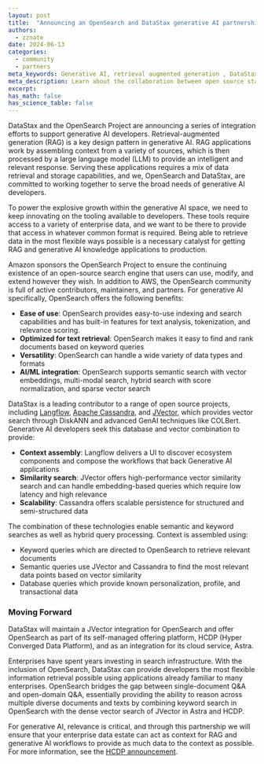 ```yaml
---
layout: post
title:  "Announcing an OpenSearch and DataStax generative AI partnership"
authors:
  - zznate 
date: 2024-06-13
categories:
  - community
  - partners
meta_keywords: Generative AI, retrieval augmented generation , DataStax HCDP, OpenSearch integrations
meta_description: Learn about the collaboration between open source startup DataStax and the OpenSearch Project on integration efforts to support Generative AI developers.
excerpt: 
has_math: false
has_science_table: false
---
```


DataStax and the OpenSearch Project are announcing a series of integration efforts to support generative AI developers. Retrieval-augmented generation (RAG) is a key design pattern in generative AI. RAG applications work by assembling context from a variety of sources, which is then processed by a large language model (LLM) to provide an intelligent and relevant response. Serving these applications requires a mix of data retrieval and storage capabilities, and we, OpenSearch and DataStax, are committed to working together to serve the broad needs of generative AI developers.   

To power the explosive growth within the generative AI space, we need to keep innovating on the tooling available to developers. These tools require access to a variety of enterprise data, and we want to be there to provide that access in whatever common format is required. Being able to retrieve data in the most flexible ways possible is a necessary catalyst for getting RAG and generative AI knowledge applications to production. 

Amazon sponsors the OpenSearch Project to ensure the continuing existence of an open-source search engine that users can use, modify, and extend however they wish. In addition to AWS, the OpenSearch community is full of active contributors, maintainers, and partners. For generative AI specifically, OpenSearch offers the following benefits:

* **Ease of use**: OpenSearch provides easy-to-use indexing and search capabilities and has built-in features for text analysis, tokenization, and relevance scoring.
* **Optimized for text retrieval**: OpenSearch makes it easy to find and rank documents based on keyword queries
* **Versatility**: OpenSearch can handle a wide variety of data types and formats
* **AI/ML integration**: OpenSearch supports semantic search with vector embeddings, multi-modal search, hybrid search with score normalization, and sparse vector search

DataStax is a leading contributor to a range of open source projects, including [Langflow](https://langflow.org/), [Apache Cassandra](https://cassandra.apache.org/_/index.html), and [JVector](https://github.com/jbellis/jvector), which provides vector search through DiskANN and advanced GenAI techniques like COLBert. Generative AI developers seek this database and vector combination to provide: 

* **Context assembly**: Langflow delivers a UI to discover ecosystem components and compose the workflows that back Generative AI applications
* **Similarity search**: JVector offers high-performance vector similarity search and can handle embedding-based queries which require low latency and high relevance
* **Scalability**: Cassandra offers scalable persistence for structured and semi-structured data

The combination of these technologies enable semantic and keyword searches as well as hybrid query processing. Context is assembled using: 
* Keyword queries which are directed to OpenSearch to retrieve relevant documents
* Semantic queries use JVector and Cassandra to find the most relevant data points based on vector similarity
* Database queries which provide known personalization, profile, and transactional data

### **Moving Forward**
DataStax will maintain a JVector integration for OpenSearch and offer OpenSearch as part of its self-managed offering platform, HCDP (Hyper Converged Data Platform), and as an integration for its cloud service, Astra. 

Enterprises have spent years investing in search infrastructure. With the inclusion of OpenSearch, DataStax can provide developers the most flexible information retrieval possible using applications already familiar to many enterprises. OpenSearch bridges the gap between single-document Q&A and open-domain Q&A, essentially providing the ability to reason across multiple diverse documents and texts by combining keyword search in OpenSearch with the dense vector search of JVector in Astra and HCDP. 

For generative AI, relevance is critical, and through this partnership we will ensure that your enterprise data estate can act as context for RAG and generative AI workflows to provide as much data to the context as possible. For more information, see the [HCDP announcement](https://www.datastax.com/fr/blog/introducing-vector-search-for-self-managed-modern-architecture).




